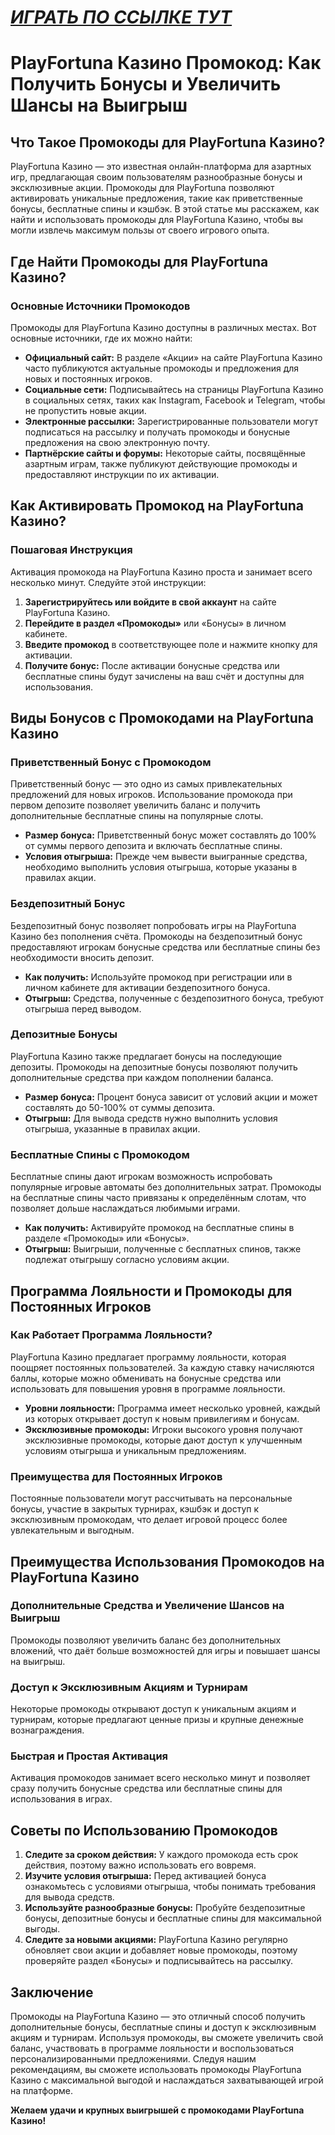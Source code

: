 # [***<u>ИГРАТЬ ПО ССЫЛКЕ ТУТ</u>***](https://4v4rg0e52p.com/alt/playfortuna?27f770988db651f9cc8f16742d88cecd)

# PlayFortuna Казино Промокод: Как Получить Бонусы и Увеличить Шансы на Выигрыш

## Что Такое Промокоды для PlayFortuna Казино?

PlayFortuna Казино — это известная онлайн-платформа для азартных игр, предлагающая своим пользователям разнообразные бонусы и эксклюзивные акции. Промокоды для PlayFortuna позволяют активировать уникальные предложения, такие как приветственные бонусы, бесплатные спины и кэшбэк. В этой статье мы расскажем, как найти и использовать промокоды для PlayFortuna Казино, чтобы вы могли извлечь максимум пользы от своего игрового опыта.

## Где Найти Промокоды для PlayFortuna Казино?

### Основные Источники Промокодов

Промокоды для PlayFortuna Казино доступны в различных местах. Вот основные источники, где их можно найти:

* **Официальный сайт:** В разделе «Акции» на сайте PlayFortuna Казино часто публикуются актуальные промокоды и предложения для новых и постоянных игроков.
* **Социальные сети:** Подписывайтесь на страницы PlayFortuna Казино в социальных сетях, таких как Instagram, Facebook и Telegram, чтобы не пропустить новые акции.
* **Электронные рассылки:** Зарегистрированные пользователи могут подписаться на рассылку и получать промокоды и бонусные предложения на свою электронную почту.
* **Партнёрские сайты и форумы:** Некоторые сайты, посвящённые азартным играм, также публикуют действующие промокоды и предоставляют инструкции по их активации.

## Как Активировать Промокод на PlayFortuna Казино?

### Пошаговая Инструкция

Активация промокода на PlayFortuna Казино проста и занимает всего несколько минут. Следуйте этой инструкции:

1. **Зарегистрируйтесь или войдите в свой аккаунт** на сайте PlayFortuna Казино.
2. **Перейдите в раздел «Промокоды»** или «Бонусы» в личном кабинете.
3. **Введите промокод** в соответствующее поле и нажмите кнопку для активации.
4. **Получите бонус:** После активации бонусные средства или бесплатные спины будут зачислены на ваш счёт и доступны для использования.

## Виды Бонусов с Промокодами на PlayFortuna Казино

### Приветственный Бонус с Промокодом

Приветственный бонус — это одно из самых привлекательных предложений для новых игроков. Использование промокода при первом депозите позволяет увеличить баланс и получить дополнительные бесплатные спины на популярные слоты.

* **Размер бонуса:** Приветственный бонус может составлять до 100% от суммы первого депозита и включать бесплатные спины.
* **Условия отыгрыша:** Прежде чем вывести выигранные средства, необходимо выполнить условия отыгрыша, которые указаны в правилах акции.

### Бездепозитный Бонус

Бездепозитный бонус позволяет попробовать игры на PlayFortuna Казино без пополнения счёта. Промокоды на бездепозитный бонус предоставляют игрокам бонусные средства или бесплатные спины без необходимости вносить депозит.

* **Как получить:** Используйте промокод при регистрации или в личном кабинете для активации бездепозитного бонуса.
* **Отыгрыш:** Средства, полученные с бездепозитного бонуса, требуют отыгрыша перед выводом.

### Депозитные Бонусы

PlayFortuna Казино также предлагает бонусы на последующие депозиты. Промокоды на депозитные бонусы позволяют получить дополнительные средства при каждом пополнении баланса.

* **Размер бонуса:** Процент бонуса зависит от условий акции и может составлять до 50-100% от суммы депозита.
* **Отыгрыш:** Для вывода средств нужно выполнить условия отыгрыша, указанные в правилах акции.

### Бесплатные Спины с Промокодом

Бесплатные спины дают игрокам возможность испробовать популярные игровые автоматы без дополнительных затрат. Промокоды на бесплатные спины часто привязаны к определённым слотам, что позволяет дольше наслаждаться любимыми играми.

* **Как получить:** Активируйте промокод на бесплатные спины в разделе «Промокоды» или «Бонусы».
* **Отыгрыш:** Выигрыши, полученные с бесплатных спинов, также подлежат отыгрышу согласно условиям акции.

## Программа Лояльности и Промокоды для Постоянных Игроков

### Как Работает Программа Лояльности?

PlayFortuna Казино предлагает программу лояльности, которая поощряет постоянных пользователей. За каждую ставку начисляются баллы, которые можно обменивать на бонусные средства или использовать для повышения уровня в программе лояльности.

* **Уровни лояльности:** Программа имеет несколько уровней, каждый из которых открывает доступ к новым привилегиям и бонусам.
* **Эксклюзивные промокоды:** Игроки высокого уровня получают эксклюзивные промокоды, которые дают доступ к улучшенным условиям отыгрыша и уникальным предложениям.

### Преимущества для Постоянных Игроков

Постоянные пользователи могут рассчитывать на персональные бонусы, участие в закрытых турнирах, кэшбэк и доступ к эксклюзивным промокодам, что делает игровой процесс более увлекательным и выгодным.

## Преимущества Использования Промокодов на PlayFortuna Казино

### Дополнительные Средства и Увеличение Шансов на Выигрыш

Промокоды позволяют увеличить баланс без дополнительных вложений, что даёт больше возможностей для игры и повышает шансы на выигрыш.

### Доступ к Эксклюзивным Акциям и Турнирам

Некоторые промокоды открывают доступ к уникальным акциям и турнирам, которые предлагают ценные призы и крупные денежные вознаграждения.

### Быстрая и Простая Активация

Активация промокодов занимает всего несколько минут и позволяет сразу получить бонусные средства или бесплатные спины для использования в играх.

## Советы по Использованию Промокодов

1. **Следите за сроком действия:** У каждого промокода есть срок действия, поэтому важно использовать его вовремя.
2. **Изучите условия отыгрыша:** Перед активацией бонуса ознакомьтесь с условиями отыгрыша, чтобы понимать требования для вывода средств.
3. **Используйте разнообразные бонусы:** Пробуйте бездепозитные бонусы, депозитные бонусы и бесплатные спины для максимальной выгоды.
4. **Следите за новыми акциями:** PlayFortuna Казино регулярно обновляет свои акции и добавляет новые промокоды, поэтому проверяйте раздел «Бонусы» и подписывайтесь на рассылку.

## Заключение

Промокоды на PlayFortuna Казино — это отличный способ получить дополнительные бонусы, бесплатные спины и доступ к эксклюзивным акциям и турнирам. Используя промокоды, вы сможете увеличить свой баланс, участвовать в программе лояльности и воспользоваться персонализированными предложениями. Следуя нашим рекомендациям, вы сможете использовать промокоды PlayFortuna Казино с максимальной выгодой и наслаждаться захватывающей игрой на платформе.

**Желаем удачи и крупных выигрышей с промокодами PlayFortuna Казино!**
